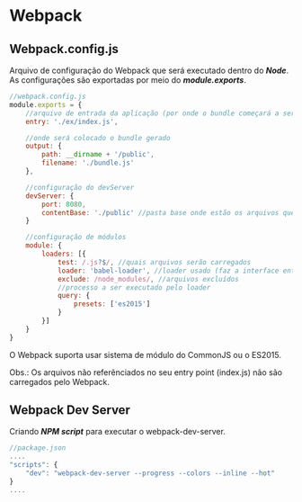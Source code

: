 # Webpack

## Webpack.config.js

Arquivo de configuração do Webpack que será executado dentro do **_Node_**. As configurações são exportadas por meio do **_module.exports_**.

```javascript
//webpack.config.js
module.exports = {
    //arquivo de entrada da aplicação (por onde o bundle começará a ser executado)
    entry: './ex/index.js',

    //onde será colocado o bundle gerado
    output: {
        path: __dirname + '/public',
        filename: './bundle.js'
    },

    //configuração do devServer
    devServer: {
        port: 8080,
        contentBase: './public' //pasta base onde estão os arquivos que serão carregados
    }

    //configuração de módulos
    module: {
        loaders: [{
            test: /.js?$/, //quais arquivos serão carregados
            loader: 'babel-loader', //loader usado (faz a interface entre o webpack e o babel)
            exclude: /node_modules/, //arquivos excluídos
            //processo a ser executado pelo loader
            query: {
                presets: ['es2015']
            }
        }]
    }
}
```

O Webpack suporta usar sistema de módulo do CommonJS ou o ES2015.

Obs.: Os arquivos não referênciados no seu entry point (index.js) não são carregados pelo Webpack.

## Webpack Dev Server

Criando **_NPM script_** para executar o webpack-dev-server.

```javascript
//package.json
....
"scripts": {
    "dev": "webpack-dev-server --progress --colors --inline --hot"
}
....
````